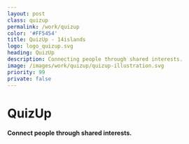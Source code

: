 ```yaml
---
layout: post
class: quizup
permalink: /work/quizup
color: '#FF5454'
title: QuizUp - 14islands
logo: logo_quizup.svg
heading: QuizUp 
description: Connecting people through shared interests.
image: /images/work/quizup/quizup-illustration.svg
priority: 99
private: false
---
```


# QuizUp
#### Connect people through shared interests.




